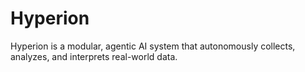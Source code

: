 # Hyperion
Hyperion is a modular, agentic AI system that autonomously collects, analyzes, and interprets real-world data.
